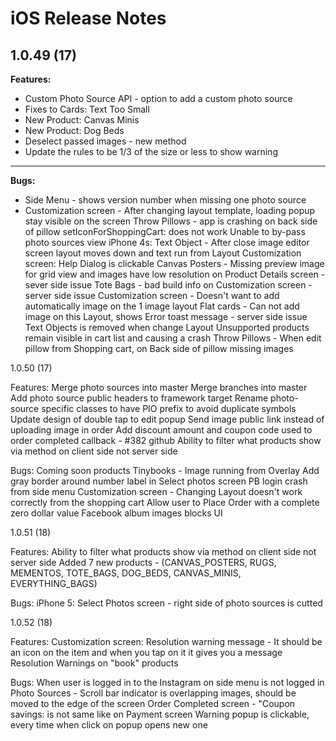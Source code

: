 iOS Release Notes
========================


**1.0.49 (17)**
---
**Features:**
* Custom Photo Source API - option to add a custom photo source
* Fixes to Cards: Text Too Small
* New Product: Canvas Minis
* New Product: Dog Beds
* Deselect passed images - new method
* Update the rules to be 1/3 of the size or less to show warning
---
**Bugs:** 
* Side Menu - shows version number when missing one photo source
* Customization screen - After changing layout template, loading popup stay visible on the screen
Throw Pillows - app is crashing on back side of pillow
setIconForShoppingCart: does not work
Unable to by-pass photo sources view
iPhone 4s: Text Object - After close image editor screen layout moves down and text run from Layout
Customization screen: Help Dialog is clickable
Canvas Posters - Missing preview image for grid view and images have low resolution on Product Details screen - sever side issue
Tote Bags - bad build info on Customization screen - server side issue
Customization screen - Doesn't want to add automatically image on the 1 image layout
Flat cards - Can not add image on this Layout, shows Error toast message - server side issue
Text Objects is removed when change Layout
Unsupported products remain visible in cart list and causing a crash
Throw Pillows - When edit pillow from Shopping cart, on Back side of pillow missing images






1.0.50 (17)

Features:
Merge photo sources into master
Merge branches into master
Add photo source public headers to framework target 
Rename photo-source specific classes to have PIO prefix to avoid duplicate symbols
Update design of double tap to edit popup
Send image public link instead of uploading image in order
Add discount amount and coupon code used to order completed callback  - #382 github
Ability to filter what products show via method on client side not server side

Bugs: 
Coming soon products
Tinybooks - Image running from Overlay
Add gray border around number label in Select photos screen
PB login crash from side menu
Customization screen - Changing Layout doesn't work correctly from the shopping cart
Allow user to Place Order with a complete zero dollar value
Facebook album images blocks UI 




1.0.51 (18)

Features:
Ability to filter what products show via method on client side not server side
Added 7 new products - (CANVAS_POSTERS, RUGS, MEMENTOS, TOTE_BAGS, DOG_BEDS, CANVAS_MINIS, EVERYTHING_BAGS)

Bugs: 
iPhone 5: Select Photos screen - right side of photo sources is cutted




1.0.52 (18)

Features: 
Customization screen: Resolution warning message - It should be an icon on the item and when you tap on it it gives you a message
Resolution Warnings on "book" products

Bugs: 
When user is logged in to the Instagram on side menu is not logged in
Photo Sources - Scroll bar indicator is overlapping images, should be moved to the edge of the screen
Order Completed screen - "Coupon savings: is not same like on Payment screen
Warning popup is clickable, every time when click on popup opens new one
